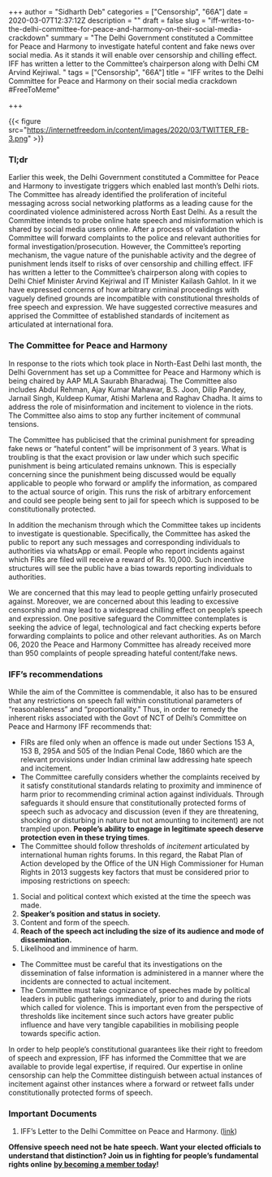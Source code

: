 +++
author = "Sidharth Deb"
categories = ["Censorship", "66A"]
date = 2020-03-07T12:37:12Z
description = ""
draft = false
slug = "iff-writes-to-the-delhi-committee-for-peace-and-harmony-on-their-social-media-crackdown"
summary = "The Delhi Government constituted a Committee for Peace and Harmony to investigate hateful content and fake news over social media. As it stands it will enable over censorship and chilling effect. IFF has written a letter to the Committee’s chairperson along with Delhi CM Arvind Kejriwal. "
tags = ["Censorship", "66A"]
title = "IFF writes to the Delhi Committee for Peace and Harmony on their social media crackdown #FreeToMeme"

+++


{{< figure src="https://internetfreedom.in/content/images/2020/03/TWITTER_FB-3.png" >}}

### Tl;dr

Earlier this week, the Delhi Government constituted a Committee for Peace and Harmony to investigate triggers which enabled last month’s Delhi riots. The Committee has already identified the proliferation of inciteful messaging across social networking platforms as a leading cause for the coordinated violence administered across North East Delhi. As a result the Committee intends to probe online hate speech and misinformation which is shared by social media users online. After a process of validation the Committee will forward complaints to the police and relevant authorities for formal investigation/prosecution. However, the Committee’s reporting mechanism, the vague nature of the punishable activity and the degree of punishment lends itself to risks of over censorship and chilling effect. IFF has written a letter to the Committee’s chairperson along with copies to Delhi Chief Minister Arvind Kejriwal and IT Minister Kailash Gahlot. In it we have expressed concerns of how arbitrary criminal proceedings with vaguely defined grounds are incompatible with constitutional thresholds of free speech and expression. We have suggested corrective measures and apprised the Committee of established standards of incitement as articulated at international fora.

### The Committee for Peace and Harmony

In response to the riots which took place in North-East Delhi last month, the Delhi Government has set up a Committee for Peace and Harmony which is being chaired by AAP MLA Saurabh Bharadwaj. The Committee also includes Abdul Rehman, Ajay Kumar Mahawar, B.S. Joon, Dilip Pandey, Jarnail Singh, Kuldeep Kumar, Atishi Marlena and Raghav Chadha. It aims to address the role of misinformation and incitement to violence in the riots. The Committee also aims to stop any further incitement of communal tensions.

The Committee has publicised that the criminal punishment for spreading fake news or “hateful content” will be imprisonment of 3 years. What is troubling is that the exact provision or law under which such specific punishment is being articulated remains unknown. This is especially concerning since the punishment being discussed would be equally applicable to people who forward or amplify the information, as compared to the actual source of origin. This runs the risk of arbitrary enforcement and could see people being sent to jail for speech which is supposed to be constitutionally protected.

In addition the mechanism through which the Committee takes up incidents to investigate is questionable. Specifically, the Committee has asked the public to report any such messages and corresponding individuals to authorities via whatsApp or email. People who report incidents against which FIRs are filed will receive a reward of Rs. 10,000. Such incentive structures will see the public have a bias towards reporting individuals to authorities.

We are concerned that this may lead to people getting unfairly prosecuted against. Moreover, we are concerned about this leading to excessive censorship and may lead to a widespread chilling effect on people’s speech and expression. One positive safeguard the Committee contemplates is seeking the advice of legal, technological and fact checking experts before forwarding complaints to police and other relevant authorities. As on March 06, 2020 the Peace and Harmony Committee has already received more than 950 complaints of people spreading hateful content/fake news.

### IFF’s recommendations

While the aim of the Committee is commendable, it also has to be ensured that any restrictions on speech fall within constitutional parameters of “reasonableness” and “proportionality.” Thus, in order to remedy the inherent risks associated with the Govt of NCT of Delhi’s Committee on Peace and Harmony IFF recommends that:

* FIRs are filed only when an offence is made out under Sections 153 A, 153 B, 295A and 505 of the Indian Penal Code, 1860 which are the relevant provisions under Indian criminal law addressing hate speech and incitement.
* The Committee carefully considers whether the complaints received by it satisfy constitutional standards relating to proximity and imminence of harm prior to recommending criminal action against individuals. Through safeguards it should ensure that constitutionally protected forms of speech such as advocacy and discussion (even if they are threatening, shocking or disturbing in nature but not amounting to incitement) are not trampled upon. **People’s ability to engage in legitimate speech deserve protection even in these trying times**.
* The Committee should follow thresholds of _incitement_ articulated by international human rights forums. In this regard, the Rabat Plan of Action developed by the Office of the UN High Commissioner for Human Rights in 2013 suggests key factors that must be considered prior to imposing restrictions on speech:

1. Social and political context which existed at the time the speech was made.
2. ******Speaker’s position and status in society.******
3. Content and form of the speech.
4. **Reach of the speech act including the size of its audience and mode of dissemination.**
5. Likelihood and imminence of harm.

* The Committee must be careful that its investigations on the dissemination of false information is administered in a manner where the incidents are connected to actual incitement.
* The Committee must take cognizance of speeches made by political leaders in public gatherings immediately, prior to and during the riots which called for violence. This is important even from the perspective of thresholds like incitement since such actors have greater public influence and have very tangible capabilities in mobilising people towards specific action.

In order to help people’s constitutional guarantees like their right to freedom of speech and expression, IFF has informed the Committee that we are available to provide legal expertise, if required. Our expertise in online censorship can help the Committee distinguish between actual instances of incitement against other instances where a forward or retweet falls under constitutionally protected forms of speech.

### Important Documents

1. IFF’s Letter to the Delhi Committee on Peace and Harmony. ([link](https://drive.google.com/open?id=1POk6KBNuessaYnF9PeebNkd5atnR-rHy))

**Offensive speech need not be hate speech. Want your elected officials to understand that distinction?  Join us in fighting for people’s fundamental rights online** [**by becoming a member today**](https://internetfreedom.in/donate/)**!**

